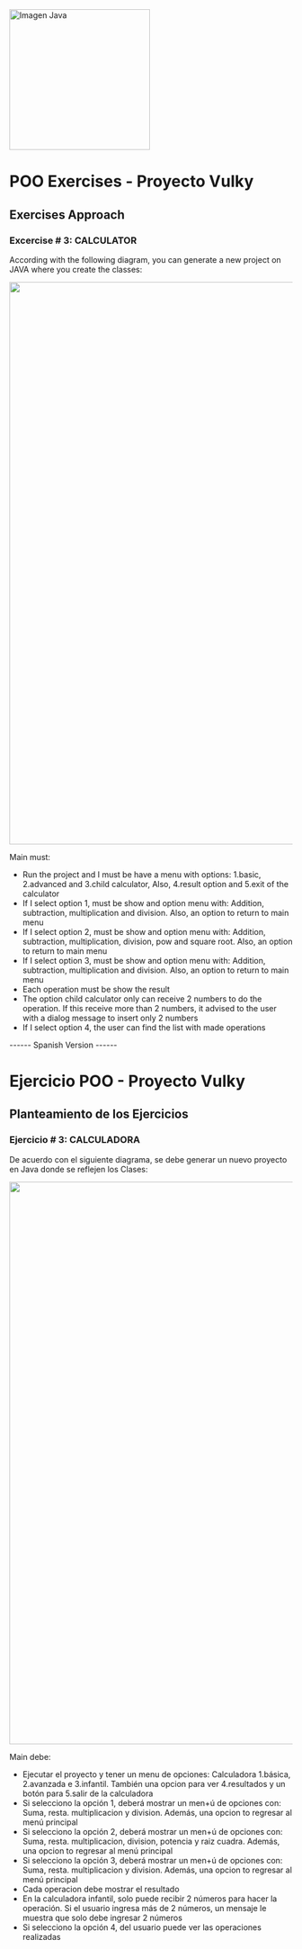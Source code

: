 <img src="https://compilandoconocimiento.files.wordpress.com/2017/01/miniatura-2.png" alt="Imagen Java" width="250"/>

<h1>POO Exercises - Proyecto Vulky</h1>

<h2> Exercises Approach </h2>

<h3>Excercise # 3: CALCULATOR </h3>

<p>According with the following diagram, you can generate a new project on JAVA where you create the 
classes: </p>
<img src="https://res.cloudinary.com/dx3v0vmpb/image/upload/v1675872845/samples/EjercicioTres_UML_mm5jki.jpg" width="1000" >

<p>Main must: </p>
<ul>
  <li>Run the project and I must be have a menu with options: 1.basic, 2.advanced and 3.child calculator, Also, 4.result option and 5.exit of the calculator</li>
  <li>If I select option 1, must be show and option menu with: Addition, subtraction, multiplication and division. Also, an option to return to main menu</li>
  <li>If I select option 2, must be show and option menu with: Addition, subtraction, multiplication, division, pow and square root. Also, an option to return to main menu</li>
  <li>If I select option 3, must be show and option menu with: Addition, subtraction, multiplication and division. Also, an option to return to main menu</li>
  <li>Each operation must be show the result</li>
  <li>The option child calculator only can receive 2 numbers to do the operation. If this receive more than 2 numbers, it advised to the user with a dialog message to insert only 2 numbers</li>
  <li>If I select option 4, the user can find the list with made operations</li>
</ul>


------ Spanish Version ------

<h1>Ejercicio POO - Proyecto Vulky</h1>

<h2> Planteamiento de los Ejercicios </h2>

<h3>Ejercicio # 3: CALCULADORA </h3>

<p>De acuerdo con el siguiente diagrama, se debe generar un nuevo proyecto en Java donde se reflejen los Clases: </p>
<img src="https://res.cloudinary.com/dx3v0vmpb/image/upload/v1675872845/samples/EjercicioTres_UML_mm5jki.jpg" width="1000" >

<p>Main debe: </p>
<ul>
  <li>Ejecutar el proyecto y tener un menu de opciones: Calculadora 1.básica, 2.avanzada e 3.infantil.  También una opcion para ver 4.resultados y un botón para 5.salir de la calculadora</li>
  <li>Si selecciono la opción 1, deberá mostrar un men+ú de opciones con: Suma, resta. multiplicacion y division. Además, una opcion to regresar al menú principal</li>
  <li>Si selecciono la opción 2, deberá mostrar un men+ú de opciones con: Suma, resta. multiplicacion, division, potencia y raiz cuadra. Además, una opcion to regresar al menú principal</li>
  <li>Si selecciono la opción 3, deberá mostrar un men+ú de opciones con: Suma, resta. multiplicacion y division. Además, una opcion to regresar al menú principal</li>
  <li>Cada operacion debe mostrar el resultado</li>
  <li>En la calculadora infantil, solo puede recibir 2 números para hacer la operación. Si el usuario ingresa más de 2 números, un mensaje le muestra que solo debe ingresar 2 números</li>
  <li>Si selecciono la opción 4, del usuario puede ver las operaciones realizadas</li>
</ul>
